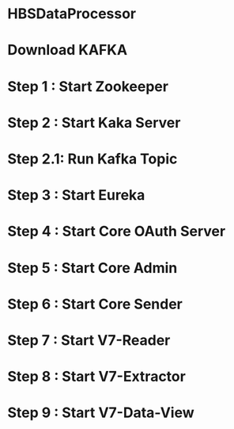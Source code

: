 # HBSDataProcessor
# Download KAFKA

# Step 1  : Start Zookeeper 
# Step 2  : Start Kaka Server 
# Step 2.1: Run Kafka Topic
# Step 3  : Start Eureka
# Step 4  : Start Core OAuth Server
# Step 5  : Start Core Admin
# Step 6  : Start Core Sender
# Step 7  : Start V7-Reader
# Step 8  : Start V7-Extractor
# Step 9  : Start V7-Data-View 
